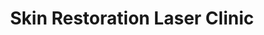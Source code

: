 ---
title: "Skin Restoration Laser Clinic"
url: /grimsby/skin-restoration-laser-clinic/
shop: Tattoo
---